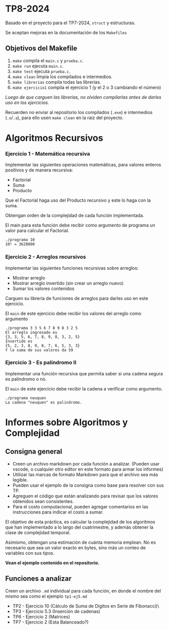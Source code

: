 # TP8-2024

Basado en el proyecto para el TP7-2024, `struct` y estructuras.

Se aceptan mejoras en la documentación de los `Makefiles`

## Objetivos del Makefile

1. `make` compila el `main.c` y `prueba.c`.
2. `make run` ejecuta `main.c`.
3. `make test` ejecuta `prueba.c`.
4. `make clean` limpia los compilados e intermedios.
5. `make librerias` compila todas las librerías.
6. `make ejercicio1` compila el ejercicio 1 (y el 2 o 3 cambiando el número)

_Luego de que carguen las librerías, no olviden compilarlas antes de darles uso en los ejercicios._

Recuerden no enviar al repositorio los compilados (`.exe`) e intermedios (`.o`/`.a`), para ello usen `make clean` en la
raíz del proyecto.

# Algoritmos Recursivos

### Ejercicio 1 - Matemática recursiva
Implementar las siguientes operaciones matemáticas, para valores enteros positivos y de manera recursiva:
* Factorial
* Suma
* Producto

Que el Factorial haga uso del Producto recursivo y este lo haga con la suma.

Obtengan orden de la complejidad de cada función implementada.

El main para esta función debe recibir como argumento de programa un valor para calcular el Factorial.

```
./programa 10
10! = 3628800
```

### Ejercicio 2 - Arreglos recursivos
Implementar las siguientes funciones recursivas sobre arreglos:
* Mostrar arreglo
* Mostrar arreglo invertido (sin crear un arreglo nuevo)
* Sumar los valores contenidos

Carguen su librería de funciones de arreglos para darles uso en este ejercicio.

El `main` de este ejercicio debe recibir los valores del arreglo como argumento
```
./programa 3 3 5 6 7 8 9 8 3 2 5
El arreglo ingresado es
{3, 3, 5, 6, 7, 8, 9, 8, 3, 2, 5}
Invertido es
{5, 2, 3, 8, 9, 8, 7, 6, 5, 3, 3}
Y la suma de sus valores da 59
```

### Ejercicio 3 - Es palíndromo II
Implementar una función recursiva que permita saber si una cadena segura es palíndromo o nó.

El `main` de este ejercicio debe recibir la cadena a verificar como argumento.

```
./programa neuquen
La cadena "neuquen" es palindromo.
```

# Informes sobre Algoritmos y Complejidad

## Consigna general
* Creen un archivo markdown por cada función a analizar. (Pueden usar vscode, o cualquier otro editor en este formato para armar los informes)
* Utilizar las marcas de formato Markdown para que el archivo sea más legible.
* Pueden usar el ejemplo de la consigna como base para resolver con sus TP.
* Agreguen el código que están analizando para revisar que los valores obtenidos sean consistentes.
* Para el costo computacional, pueden agregar comentarios en las instrucciones para indicar el costo a sumar.

El objetivo de esta práctica, es calcular la complejidad de los  algoritmos que han implementado a lo largo del cuatrimestre, y además obtener la clase de complejidad temporal.

Asimismo, obtengan una estimación de cuánta memoria emplean. No es necesario que sea un valor exacto en bytes, sino más un conteo de variables con sus tipos.

**Vean el ejemplo contenido en el repositorio.**

## Funciones a analizar
Creen un archivo `.md` individual para cada función, en donde el nombre del mismo sea como el ejemplo
`tp1-ej5.md`


* TP2 - Ejercicio 10 (Cálculo de Suma de Dígitos en Serie de Fibonacci)\
* TP3 - Ejercicio 5.3 (Inserción de cadenas)
* TP6 - Ejercicio 2 (Matrices)
* TP7 - Ejercicio 2 (Esta Balanceado?)

